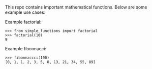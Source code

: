 This repo contains important mathematical functions. 
Below are some example use cases:


Example factorial:

    >>> from simple_functions import factorial
    >>> factorial(10)
    9


Example fibonnacci:

    >>> fibonnaccci(100)
    [0, 1, 1, 2, 3, 5, 8, 13, 21, 34, 55, 89]
